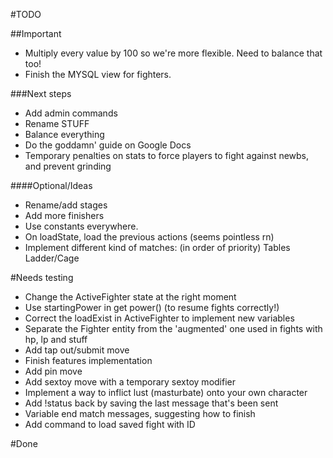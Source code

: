 #TODO

##Important
-   Multiply every value by 100 so we're more flexible. Need to balance that too!
-   Finish the MYSQL view for fighters.

###Next steps
-   Add admin commands
-   Rename STUFF
-   Balance everything
-   Do the goddamn' guide on Google Docs
-   Temporary penalties on stats to force players to fight against newbs, and prevent grinding

####Optional/Ideas
-   Rename/add stages
-   Add more finishers
-   Use constants everywhere.
-   On loadState, load the previous actions (seems pointless rn)
-   Implement different kind of matches: (in order of priority)
    Tables
    Ladder/Cage

#Needs testing
*   Change the ActiveFighter state at the right moment
*   Use startingPower in get power() (to resume fights correctly!)
*   Correct the loadExist in ActiveFighter to implement new variables
*   Separate the Fighter entity from the 'augmented' one used in fights with hp, lp and stuff
*   Add tap out/submit move
*   Finish features implementation
*   Add pin move
*   Add sextoy move with a temporary sextoy modifier
*   Implement a way to inflict lust (masturbate) onto your own character
*   Add !status back by saving the last message that's been sent
*   Variable end match messages, suggesting how to finish
*   Add command to load saved fight with ID

#Done

